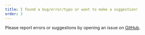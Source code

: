 ```yaml
---
title: I found a bug/error/typo or want to make a suggestion!
order: 3
---
```


Please report errors or suggestions by opening an issue on [GitHub](https://github.com/rpsychologist/likelihood).